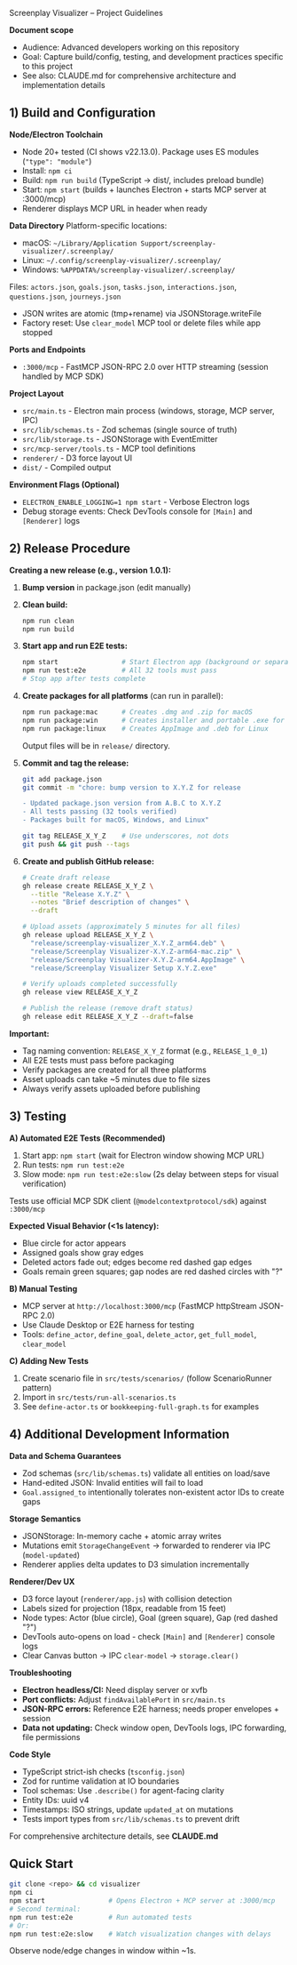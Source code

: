 Screenplay Visualizer – Project Guidelines

**Document scope**
- Audience: Advanced developers working on this repository
- Goal: Capture build/config, testing, and development practices specific to this project
- See also: CLAUDE.md for comprehensive architecture and implementation details

## 1) Build and Configuration

**Node/Electron Toolchain**
- Node 20+ tested (CI shows v22.13.0). Package uses ES modules (`"type": "module"`)
- Install: `npm ci`
- Build: `npm run build` (TypeScript → dist/, includes preload bundle)
- Start: `npm start` (builds + launches Electron + starts MCP server at :3000/mcp)
- Renderer displays MCP URL in header when ready

**Data Directory**
Platform-specific locations:
- macOS: `~/Library/Application Support/screenplay-visualizer/.screenplay/`
- Linux: `~/.config/screenplay-visualizer/.screenplay/`
- Windows: `%APPDATA%/screenplay-visualizer/.screenplay/`

Files: `actors.json`, `goals.json`, `tasks.json`, `interactions.json`, `questions.json`, `journeys.json`

- JSON writes are atomic (tmp+rename) via JSONStorage.writeFile
- Factory reset: Use `clear_model` MCP tool or delete files while app stopped

**Ports and Endpoints**
- `:3000/mcp` - FastMCP JSON-RPC 2.0 over HTTP streaming (session handled by MCP SDK)

**Project Layout**
- `src/main.ts` - Electron main process (windows, storage, MCP server, IPC)
- `src/lib/schemas.ts` - Zod schemas (single source of truth)
- `src/lib/storage.ts` - JSONStorage with EventEmitter
- `src/mcp-server/tools.ts` - MCP tool definitions
- `renderer/` - D3 force layout UI
- `dist/` - Compiled output

**Environment Flags (Optional)**
- `ELECTRON_ENABLE_LOGGING=1 npm start` - Verbose Electron logs
- Debug storage events: Check DevTools console for `[Main]` and `[Renderer]` logs

## 2) Release Procedure

**Creating a new release (e.g., version 1.0.1):**

1. **Bump version** in package.json (edit manually)
2. **Clean build:**
   ```bash
   npm run clean
   npm run build
   ```
3. **Start app and run E2E tests:**
   ```bash
   npm start                # Start Electron app (background or separate terminal)
   npm run test:e2e         # All 32 tools must pass
   # Stop app after tests complete
   ```
4. **Create packages for all platforms** (can run in parallel):
   ```bash
   npm run package:mac      # Creates .dmg and .zip for macOS
   npm run package:win      # Creates installer and portable .exe for Windows
   npm run package:linux    # Creates AppImage and .deb for Linux
   ```
   Output files will be in `release/` directory.

5. **Commit and tag the release:**
   ```bash
   git add package.json
   git commit -m "chore: bump version to X.Y.Z for release

   - Updated package.json version from A.B.C to X.Y.Z
   - All tests passing (32 tools verified)
   - Packages built for macOS, Windows, and Linux"

   git tag RELEASE_X_Y_Z    # Use underscores, not dots
   git push && git push --tags
   ```

6. **Create and publish GitHub release:**
   ```bash
   # Create draft release
   gh release create RELEASE_X_Y_Z \
     --title "Release X.Y.Z" \
     --notes "Brief description of changes" \
     --draft

   # Upload assets (approximately 5 minutes for all files)
   gh release upload RELEASE_X_Y_Z \
     "release/screenplay-visualizer_X.Y.Z_arm64.deb" \
     "release/Screenplay Visualizer-X.Y.Z-arm64-mac.zip" \
     "release/Screenplay Visualizer-X.Y.Z-arm64.AppImage" \
     "release/Screenplay Visualizer Setup X.Y.Z.exe"

   # Verify uploads completed successfully
   gh release view RELEASE_X_Y_Z

   # Publish the release (remove draft status)
   gh release edit RELEASE_X_Y_Z --draft=false
   ```

**Important:**
- Tag naming convention: `RELEASE_X_Y_Z` format (e.g., `RELEASE_1_0_1`)
- All E2E tests must pass before packaging
- Verify packages are created for all three platforms
- Asset uploads can take ~5 minutes due to file sizes
- Always verify assets uploaded before publishing

## 3) Testing

**A) Automated E2E Tests (Recommended)**
1. Start app: `npm start` (wait for Electron window showing MCP URL)
2. Run tests: `npm run test:e2e`
3. Slow mode: `npm run test:e2e:slow` (2s delay between steps for visual verification)

Tests use official MCP SDK client (`@modelcontextprotocol/sdk`) against `:3000/mcp`

**Expected Visual Behavior (<1s latency):**
- Blue circle for actor appears
- Assigned goals show gray edges
- Deleted actors fade out; edges become red dashed gap edges
- Goals remain green squares; gap nodes are red dashed circles with "?"

**B) Manual Testing**
- MCP server at `http://localhost:3000/mcp` (FastMCP httpStream JSON-RPC 2.0)
- Use Claude Desktop or E2E harness for testing
- Tools: `define_actor`, `define_goal`, `delete_actor`, `get_full_model`, `clear_model`

**C) Adding New Tests**
1. Create scenario file in `src/tests/scenarios/` (follow ScenarioRunner pattern)
2. Import in `src/tests/run-all-scenarios.ts`
3. See `define-actor.ts` or `bookkeeping-full-graph.ts` for examples

## 4) Additional Development Information
**Data and Schema Guarantees**
- Zod schemas (`src/lib/schemas.ts`) validate all entities on load/save
- Hand-edited JSON: Invalid entities will fail to load
- `Goal.assigned_to` intentionally tolerates non-existent actor IDs to create gaps

**Storage Semantics**
- JSONStorage: In-memory cache + atomic array writes
- Mutations emit `StorageChangeEvent` → forwarded to renderer via IPC (`model-updated`)
- Renderer applies delta updates to D3 simulation incrementally

**Renderer/Dev UX**
- D3 force layout (`renderer/app.js`) with collision detection
- Labels sized for projection (18px, readable from 15 feet)
- Node types: Actor (blue circle), Goal (green square), Gap (red dashed "?")
- DevTools auto-opens on load - check `[Main]` and `[Renderer]` console logs
- Clear Canvas button → IPC `clear-model` → `storage.clear()`

**Troubleshooting**
- **Electron headless/CI:** Need display server or xvfb
- **Port conflicts:** Adjust `findAvailablePort` in `src/main.ts`
- **JSON-RPC errors:** Reference E2E harness; needs proper envelopes + session
- **Data not updating:** Check window open, DevTools logs, IPC forwarding, file permissions

**Code Style**
- TypeScript strict-ish checks (`tsconfig.json`)
- Zod for runtime validation at IO boundaries
- Tool schemas: Use `.describe()` for agent-facing clarity
- Entity IDs: uuid v4
- Timestamps: ISO strings, update `updated_at` on mutations
- Tests import types from `src/lib/schemas.ts` to prevent drift

For comprehensive architecture details, see **CLAUDE.md**

## Quick Start

```bash
git clone <repo> && cd visualizer
npm ci
npm start                # Opens Electron + MCP server at :3000/mcp
# Second terminal:
npm run test:e2e         # Run automated tests
# Or:
npm run test:e2e:slow    # Watch visualization changes with delays
```

Observe node/edge changes in window within ~1s.
